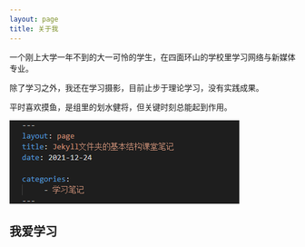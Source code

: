 ```yaml
---
layout: page
title: 关于我 
---
```


一个刚上大学一年不到的大一可怜的学生，在四面环山的学校里学习网络与新媒体专业。

除了学习之外，我还在学习摄影，目前止步于理论学习，没有实践成果。

平时喜欢摸鱼，是组里的划水健将，但关键时刻总能起到作用。

![](..\images\xuexibiji\xuexibiji-文件头信息.jpg)

## 我爱学习

